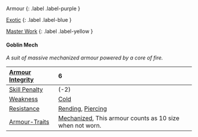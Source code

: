 
Armour
{: .label .label-purple }

[Exotic](Game/Designing-Armour#Exotic)
{: .label .label-blue }

[Master Work](Game/Designing-Weapons#Master%20Work)
{: .label .label-yellow }

#### Goblin Mech
*A suit of massive mechanized armour powered by a core of fire.*

| [Armour Integrity](Game/Core/Armour#Armour%20Integrity)    | 6                                                                                       |
| :--------------------------------------------------------- | :-------------------------------------------------------------------------------------- |
| [Skill Penalty](Game/Core/Armour#Skill%20Penalty)          | (-2)                                                                                    |
| [Weakness](Game/Core/Armour#Weakness%20and%20Resistance)   | [Cold](Game/Core/Injury#Cold)                                                           |
| [Resistance](Game/Core/Armour#Weakness%20and%20Resistance) | [Rending](Game/Core/Injury#Rending), [Piercing](Game/Core/Injury#Piercing)              |
| [Armour-Traits](Game/Core/Armour-Traits)                   | [Mechanized](Game/Core/Blocks/Mechanized), This armour counts as 10 size when not worn. |
